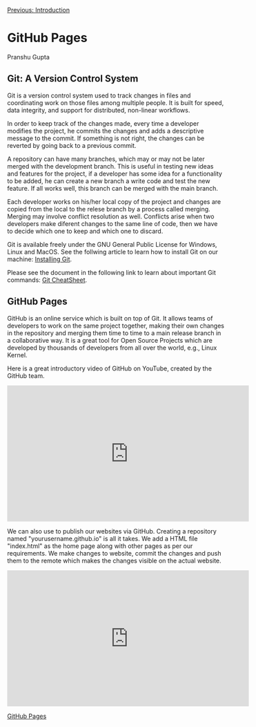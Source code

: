 [Previous: Introduction](HTML.md)

# GitHub Pages
Pranshu Gupta

## Git: A Version Control System
Git is a version control system used to track changes in files and coordinating work on those files among multiple people. It is built for speed, data integrity, and support for distributed, non-linear workflows. 

In order to keep track of the changes made, every time a developer modifies the project, he commits the changes and adds a descriptive message to the commit. If something is not right, the changes can be reverted by going back to a previous commit. 

A repository can have many branches, which may or may not be later merged with the development branch. This is useful in testing new ideas and features for the project, if a developer has some idea for a functionality to be added, he can create a new branch a write code and test the new feature. If all works well, this branch can be merged with the main branch.

Each developer works on his/her local copy of the project and changes are copied from the local to the relese branch by a process called merging. Merging may involve conflict resolution as well. Conflicts arise when two developers make diferent changes to the same line of code, then we have to decide which one to keep and which one to discard. 

Git is available freely under the GNU General Public License for Windows, Linux and MacOS. See the follwing article to learn how to install Git on our machine: [Installing Git](https://git-scm.com/book/en/v2/Getting-Started-Installing-Git).

Please see the document in the following link to learn about important Git commands: [Git CheatSheet](https://services.github.com/on-demand/downloads/github-git-cheat-sheet.pdf).


## GitHub Pages
GitHub is an online service which is built on top of Git. It allows teams of developers to work on the same project together, making their own changes in the repository and merging them time to time to a main release branch in a collaborative way. It is a great tool for Open Source Projects which are developed by thousands of developers from all over the world, e.g., Linux Kernel.

Here is a great introductory video of GitHub on YouTube, created by the GitHub team.

<iframe width="560" height="315" src="https://www.youtube.com/embed/w3jLJU7DT5E" frameborder="0" allowfullscreen></iframe>


We can also use to publish our websites via GitHub. Creating a repository named "yourusername.github.io" is all it takes. We add a HTML file "index.html" as the home page along with other pages as per our requirements. We make changes to website, commit the changes and push them to the remote which makes the changes visible on the actual website.


<iframe width="560" height="315" src="https://www.youtube.com/embed/2MsN8gpT6jY" frameborder="0" allowfullscreen></iframe>

[GitHub Pages](https://pages.github.com/)



<!--[Next: JavaScript]()-->
